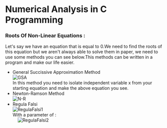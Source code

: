 # Numerical Analysis in C Programming
### Roots Of Non-Linear Equations :
Let's say we have an equation that is equal to 0.We need to find the roots of this equation but we aren't 
always able to solve them in paper, we need to use some methods you can see below.This methods can be written in a program and make our life easier.
   * General Succissive Approximation Method </br>
   ![GSA](https://user-images.githubusercontent.com/62079690/99472487-61830b80-2951-11eb-996b-126d7424921e.PNG)</br>
   In this method you need to isolate independent variable x from your starting equation and make the above equation you see. </br>
   * Newton-Ramson Method </br>
   ![N-R](https://user-images.githubusercontent.com/62079690/99472810-10274c00-2952-11eb-926f-8033388aabe4.PNG)</br>
   * Regula Falsi </br>
      ![RegulaFalsi1](https://user-images.githubusercontent.com/62079690/99473072-8461ef80-2952-11eb-9607-bec3606b18f5.PNG) </br>
      With a parameter of : </br>
      &nbsp;&nbsp;&nbsp;&nbsp;![RegulaFalsi2](https://user-images.githubusercontent.com/62079690/99473071-8461ef80-2952-11eb-9a5c-305691c5b063.PNG) </br>

        

